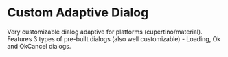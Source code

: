 # Custom Adaptive Dialog

Very customizable dialog adaptive for platforms (cupertino/material).
Features 3 types of pre-built dialogs (also well customizable) - Loading, Ok and OkCancel dialogs.

